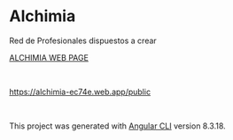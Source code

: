 
# Alchimia

Red de Profesionales dispuestos a crear

<a href="https://alchimia-ec74e.web.app/public" > ALCHIMIA WEB PAGE </a>

</br>

https://alchimia-ec74e.web.app/public

</br>

This project was generated with [Angular CLI](https://github.com/angular/angular-cli) version 8.3.18.
